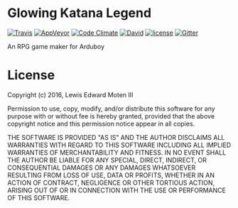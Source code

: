 # Glowing Katana Legend

[![Travis](https://img.shields.io/travis/lewismoten/glowing-katana-legend.svg?style=flat-square&label=linux%20%26%20osx%20build)](https://travis-ci.org/lewismoten/glowing-katana-legend)
[![AppVeyor](https://img.shields.io/appveyor/ci/lewismoten/glowing-katana-legend/master.svg?style=flat-square&label=windows%20build)](https://ci.appveyor.com/project/lewismoten/glowing-katana-legend)
[![Code Climate](https://img.shields.io/codeclimate/github/lewismoten/glowing-katana-legend.svg?style=flat-square)](https://codeclimate.com/github/lewismoten/glowing-katana-legend)
[![David](https://img.shields.io/david/lewismoten/glowing-katana-legend.svg?style=flat-square)](https://david-dm.org/lewismoten/glowing-katana-legend)
[![license](https://img.shields.io/badge/license-ISC-brightgreen.svg?style=flat-square)](https://raw.githubusercontent.com/lewismoten/glowing-katana-legend/master/LICENSE)
[![Gitter](https://img.shields.io/gitter/room/lewismoten/glowing-katana-legend.js.svg?style=flat-square)](https://gitter.im/lewismoten/glowing-katana-legend)

An RPG game maker for Arduboy

# License

 Copyright (c) 2016, Lewis Edward Moten III

 Permission to use, copy, modify, and/or distribute this software for any purpose with or without fee is hereby granted, provided that the above copyright notice and this permission notice appear in all copies.

 THE SOFTWARE IS PROVIDED "AS IS" AND THE AUTHOR DISCLAIMS ALL WARRANTIES WITH REGARD TO THIS SOFTWARE INCLUDING ALL IMPLIED WARRANTIES OF MERCHANTABILITY AND FITNESS. IN NO EVENT SHALL THE AUTHOR BE LIABLE FOR ANY SPECIAL, DIRECT, INDIRECT, OR CONSEQUENTIAL DAMAGES OR ANY DAMAGES WHATSOEVER RESULTING FROM LOSS OF USE, DATA OR PROFITS, WHETHER IN AN ACTION OF CONTRACT, NEGLIGENCE OR OTHER TORTIOUS ACTION, ARISING OUT OF OR IN CONNECTION WITH THE USE OR PERFORMANCE OF THIS SOFTWARE.
